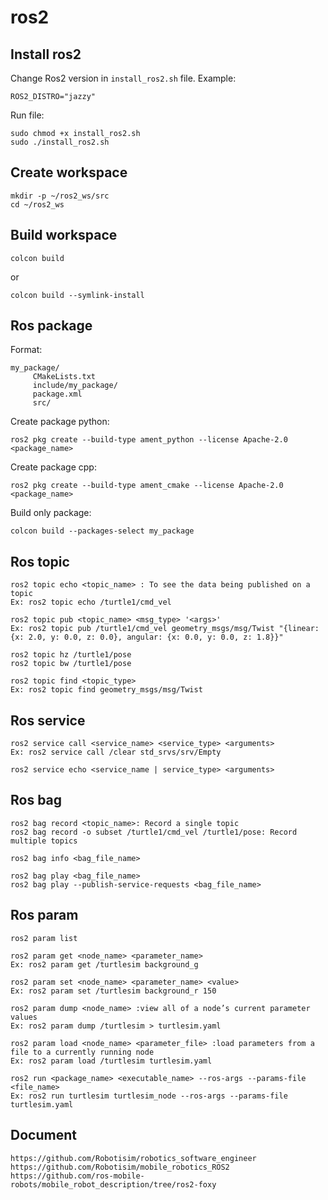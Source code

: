 # ros2

## Install ros2
Change Ros2 version in `install_ros2.sh` file. Example:
```
ROS2_DISTRO="jazzy"
```

Run file:
```
sudo chmod +x install_ros2.sh
sudo ./install_ros2.sh
```
## Create workspace
```
mkdir -p ~/ros2_ws/src
cd ~/ros2_ws
```

## Build workspace
```
colcon build
```
or
```
colcon build --symlink-install
```

## Ros package
Format:
```
my_package/
     CMakeLists.txt
     include/my_package/
     package.xml
     src/
```

Create package python:
```
ros2 pkg create --build-type ament_python --license Apache-2.0 <package_name>
```

Create package cpp:
```
ros2 pkg create --build-type ament_cmake --license Apache-2.0 <package_name>
```

Build only package:
```
colcon build --packages-select my_package
```

## Ros topic
```
ros2 topic echo <topic_name> : To see the data being published on a topic
Ex: ros2 topic echo /turtle1/cmd_vel

ros2 topic pub <topic_name> <msg_type> '<args>'
Ex: ros2 topic pub /turtle1/cmd_vel geometry_msgs/msg/Twist "{linear: {x: 2.0, y: 0.0, z: 0.0}, angular: {x: 0.0, y: 0.0, z: 1.8}}"

ros2 topic hz /turtle1/pose
ros2 topic bw /turtle1/pose

ros2 topic find <topic_type>
Ex: ros2 topic find geometry_msgs/msg/Twist
```

## Ros service
```
ros2 service call <service_name> <service_type> <arguments>
Ex: ros2 service call /clear std_srvs/srv/Empty

ros2 service echo <service_name | service_type> <arguments>
```

## Ros bag
```
ros2 bag record <topic_name>: Record a single topic
ros2 bag record -o subset /turtle1/cmd_vel /turtle1/pose: Record multiple topics

ros2 bag info <bag_file_name>

ros2 bag play <bag_file_name>
ros2 bag play --publish-service-requests <bag_file_name>
```

## Ros param
```
ros2 param list

ros2 param get <node_name> <parameter_name>
Ex: ros2 param get /turtlesim background_g

ros2 param set <node_name> <parameter_name> <value>
Ex: ros2 param set /turtlesim background_r 150

ros2 param dump <node_name> :view all of a node’s current parameter values
Ex: ros2 param dump /turtlesim > turtlesim.yaml

ros2 param load <node_name> <parameter_file> :load parameters from a file to a currently running node
Ex: ros2 param load /turtlesim turtlesim.yaml

ros2 run <package_name> <executable_name> --ros-args --params-file <file_name>
Ex: ros2 run turtlesim turtlesim_node --ros-args --params-file turtlesim.yaml
```

## Document
```
https://github.com/Robotisim/robotics_software_engineer
https://github.com/Robotisim/mobile_robotics_ROS2
https://github.com/ros-mobile-robots/mobile_robot_description/tree/ros2-foxy
```

